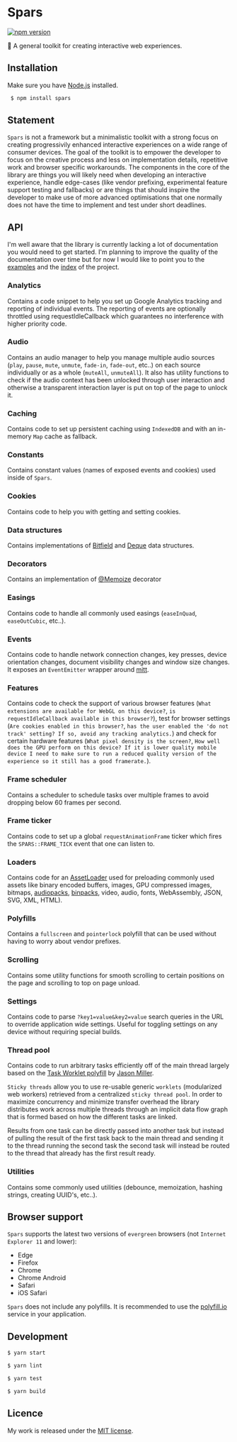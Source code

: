 # Spars

[![npm version](https://badge.fury.io/js/spars.svg)](https://badge.fury.io/js/spars)

🌲 A general toolkit for creating interactive web experiences.

## Installation

Make sure you have [Node.js](http://nodejs.org/) installed.

```sh
 $ npm install spars
```

## Statement

`Spars` is not a framework but a minimalistic toolkit with a strong focus on creating progressivily enhanced interactive experiences on a wide range of consumer devices. The goal of the toolkit is to empower the developer to focus on the creative process and less on implementation details, repetitive work and browser specific workarounds. The components in the core of the library are things you will likely need when developing an interactive experience, handle edge-cases (like vendor prefixing, experimental feature support testing and fallbacks) or are things that should inspire the developer to make use of more advanced optimisations that one normally does not have the time to implement and test under short deadlines.

## API

I'm well aware that the library is currently lacking a lot of documentation you would need to get started. I'm planning to improve the quality of the documentation over time but for now I would like to point you to the [examples](/examples/index.js) and the [index](/src/index.ts) of the project.

### Analytics

Contains a code snippet to help you set up Google Analytics tracking and reporting of individual events. The reporting of events are optionally throttled using requestIdleCallback which guarantees no interference with higher priority code.

### Audio

Contains an audio manager to help you manage multiple audio sources (`play`, `pause`, `mute`, `unmute`, `fade-in`, `fade-out`, etc..) on each source individually or as a whole (`muteAll`, `unmuteAll`). It also has utility functions to check if the audio context has been unlocked through user interaction and otherwise a transparent interaction layer is put on top of the page to unlock it.

### Caching

Contains code to set up persistent caching using `IndexedDB` and with an in-memory `Map` cache as fallback.

### Constants

Contains constant values (names of exposed events and cookies) used inside of `Spars`.

### Cookies

Contains code to help you with getting and setting cookies.

### Data structures

Contains implementations of [Bitfield](src/dataStructures/Bitfield.ts) and [Deque](src/dataStructures/Deque.ts) data structures.

### Decorators

Contains an implementation of [@Memoize](src/decorators/@Memoize.ts) decorator

### Easings

Contains code to handle all commonly used easings (`easeInQuad`, `easeOutCubic`, etc..).

### Events

Contains code to handle network connection changes, key presses, device orientation changes, document visibility changes and window size changes. It exposes an `EventEmitter` wrapper around [mitt](https://github.com/developit/mitt).

### Features

Contains code to check the support of various browser features (`What extensions are available for WebGL on this device?`, `is requestIdleCallback available in this browser?`), test for browser settings (`Are cookies enabled in this browser?`, `has the user enabled the 'do not track' setting? If so, avoid any tracking analytics.`) and check for certain hardware features (`What pixel density is the screen?`, `How well does the GPU perform on this device? If it is lower quality mobile device I need to make sure to run a reduced quality version of the experience so it still has a good framerate.`).

### Frame scheduler

Contains a scheduler to schedule tasks over multiple frames to avoid dropping below 60 frames per second.

### Frame ticker

Contains code to set up a global `requestAnimationFrame` ticker which fires the `SPARS::FRAME_TICK` event that one can listen to.

### Loaders

Contains code for an [AssetLoader](src/loaders/AssetLoader.ts) used for preloading commonly used assets like binary encoded buffers, images, GPU compressed images, bitmaps, [audiopacks](https://github.com/timvanscherpenzeel/audiopacker), [binpacks](https://github.com/timvanscherpenzeel/binpacker), video, audio, fonts, WebAssembly, JSON, SVG, XML, HTML).

### Polyfills

Contains a `fullscreen` and `pointerlock` polyfill that can be used without having to worry about vendor prefixes.

### Scrolling

Contains some utility functions for smooth scrolling to certain positions on the page and scrolling to top on page unload.

### Settings

Contains code to parse `?key1=value&key2=value` search queries in the URL to override application wide settings. Useful for toggling settings on any device without requiring special builds.

### Thread pool

Contains code to run arbitrary tasks efficiently off of the main thread largely based on the [Task Worklet polyfill](https://github.com/developit/task-worklet/) by [Jason Miller](https://github.com/developit).

`Sticky threads` allow you to use re-usable generic `worklets` (modularized web workers) retrieved from a centralized `sticky thread pool`. In order to maximize concurrency and minimize transfer overhead the library distributes work across multiple threads through an implicit data flow graph that is formed based on how the different tasks are linked.

Results from one task can be directly passed into another task but instead of pulling the result of the first task back to the main thread and sending it to the thread running the second task the second task will instead be routed to the thread that already has the first result ready.

### Utilities

Contains some commonly used utilities (debounce, memoization, hashing strings, creating UUID's, etc..).

## Browser support

`Spars` supports the latest two versions of `evergreen` browsers (not `Internet Explorer 11` and lower):

- Edge
- Firefox
- Chrome
- Chrome Android
- Safari
- iOS Safari

`Spars` does not include any polyfills. It is recommended to use the [polyfill.io](https://polyfill.io/v3/) service in your application.

## Development

```sh
$ yarn start

$ yarn lint

$ yarn test

$ yarn build
```

## Licence

My work is released under the [MIT license](https://raw.githubusercontent.com/TimvanScherpenzeel/spars/master/LICENSE).
